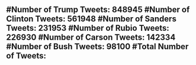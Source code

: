#Number of Trump Tweets: 848945
#Number of Clinton Tweets: 561948
#Number of Sanders Tweets: 231953
#Number of Rubio Tweets: 226930
#Number of Carson Tweets: 142334
#Number of Bush Tweets: 98100
#Total Number of Tweets:  
---
